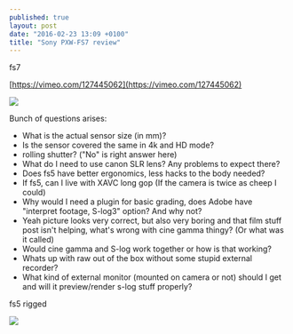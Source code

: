 ```yaml
---
published: true
layout: post
date: "2016-02-23 13:09 +0100"
title: "Sony PXW-FS7 review"
---
```


fs7

[https://vimeo.com/127445062](https://vimeo.com/127445062)

![](http://static.bhphoto.com/images/images500x500/sony_pxw_fs7_compact_4k_xdcam_with_1411575619000_1082825.jpg)

Bunch of questions arises:

- What is the actual sensor size (in mm)?
- Is the sensor covered the same in 4k and HD mode?
- rolling shutter? ("No" is right answer here)
- What do I need to use canon SLR lens? Any problems to expect there?
- Does fs5 have better ergonomics, less hacks to the body needed? 
- If fs5, can I live with XAVC long gop (If the camera is twice as cheep I could)
- Why would I need a plugin for basic grading, does Adobe have "interpret footage, S-log3" option? And why not?
- Yeah picture looks very correct, but also very boring and that film stuff post isn't helping, what's wrong with cine gamma thingy? (Or what was it called)
- Would cine gamma and S-log work together or how is that working?
- Whats up with raw out of the box without some stupid external recorder?
- What kind of external monitor (mounted on camera or not) should I get and will it preview/render s-log stuff properly?

fs5 rigged

![](http://www.newsshooter.com/wp-content/uploads/2015/11/IMG_0190-600x468.jpg)

